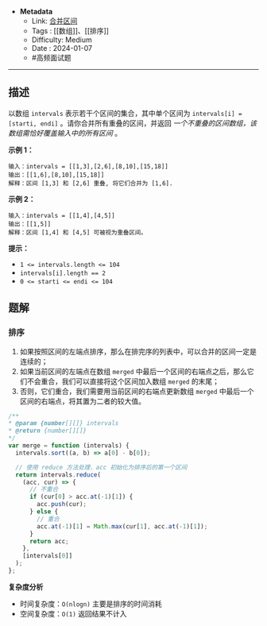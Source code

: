 - **Metadata**
	- Link: [合并区间](https://leetcode.cn/problems/merge-intervals/description/ "https://leetcode.cn/problems/merge-intervals/description/")
	- Tags : [[数组]]、[[排序]]
	- Difficulty: Medium
	- Date : 2024-01-07
	- #高频面试题
---

## 描述

以数组 `intervals` 表示若干个区间的集合，其中单个区间为 `intervals[i] = [starti, endi]` 。请你合并所有重叠的区间，并返回 _一个不重叠的区间数组，该数组需恰好覆盖输入中的所有区间_ 。

**示例 1：**

```
输入：intervals = [[1,3],[2,6],[8,10],[15,18]]
输出：[[1,6],[8,10],[15,18]]
解释：区间 [1,3] 和 [2,6] 重叠, 将它们合并为 [1,6].
```

**示例 2：**

```
输入：intervals = [[1,4],[4,5]]
输出：[[1,5]]
解释：区间 [1,4] 和 [4,5] 可被视为重叠区间。
```

**提示：**

- `1 <= intervals.length <= 104`
- `intervals[i].length == 2`
- `0 <= starti <= endi <= 104`

## 题解

### 排序

1. 如果按照区间的左端点排序，那么在排完序的列表中，可以合并的区间一定是连续的；
2. 如果当前区间的左端点在数组 `merged` 中最后一个区间的右端点之后，那么它们不会重合，我们可以直接将这个区间加入数组 `merged` 的末尾；
3. 否则，它们重合，我们需要用当前区间的右端点更新数组 `merged` 中最后一个区间的右端点，将其置为二者的较大值。

```js
/**
* @param {number[][]} intervals
* @return {number[][]}
*/
var merge = function (intervals) {
  intervals.sort((a, b) => a[0] - b[0]);

  // 使用 reduce 方法处理，acc 初始化为排序后的第一个区间
  return intervals.reduce(
    (acc, cur) => {
      // 不重合
      if (cur[0] > acc.at(-1)[1]) {
        acc.push(cur);
      } else {
        // 重合
        acc.at(-1)[1] = Math.max(cur[1], acc.at(-1)[1]);
      }
      return acc;
    },
    [intervals[0]]
  );
};
```

**复杂度分析**

- 时间复杂度：`O(nlogn)` 主要是排序的时间消耗
- 空间复杂度：`O(1)` 返回结果不计入
